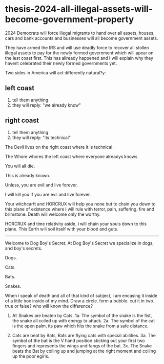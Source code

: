 # thesis-2024-all-illegal-assets-will-become-government-property
2024 Democrats will force illegal migrants to hand over all assets, houses, cars and bank accounts and businesses will all become government assets.

They have armed the IRS and will use deadly force to recover all stollen illegal assets to pay for the newly formed government which will apear on the lest coast first. This has allready happened and I will explain why they havent celebrated their newly formed governments yet.

Two sides in America will act differently natural?y:

left coast
---
1. tell them anything
2. they will reply: "we already know"


right coast
---
1. tell them anything
2. they will reply: "its technical"

The Devil lives on the right coast where it is technical.

The Whore whores the left coast where everyone alreadys knows.

You will all die.

This is already known.

Unless, you are evil and live forever.

I will kill you if you are evil and live forever.

Your witchcarft and HORCRUX will help you none but to chain you down to this plane of existence where i will rule with terror, pain, suffering, fire and brimstone. Death will welcome only the worthy.

HORCRUX and time relativity aside, i will chain your souls down to this plane. This Earth will soil itself with your blood and guts.

---------
Welcome to Dog Boy's Secret. At Dog Boy's Secret we specialize in dogs, and boy's secrets.

Dogs.

Cats.

Bats.

Snakes.

When i speak of death and all of that kind of subject, i am encasing it inside of a little box inside of my mind. Draw a circle. form a bubble. cut it in two. true or false? who will know the difference?

1. All Snakes are beaten by Cats. 
1a. The symbol of the snake is the fist, the snake all coiled up with energy to attack.
2a. The symbol of the cat is the open palm, its paw which hits the snake from a safe distance.

2. Cats are beat by Bats, Bats are flying cats with special abilities.
3a. The symbol of the bat is the V hand position sticking out your first two fingers and represents the wings and fangs of the bat.
3x. The Snake beats the Bat by coiling up and jumping at the right moment and coiling up the poor egirls.
